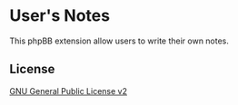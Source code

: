 # User's Notes

This phpBB extension allow users to write their own notes.


License
------------
[GNU General Public License v2](http://opensource.org/licenses/GPL-2.0)